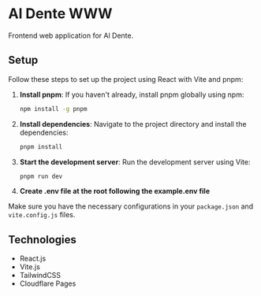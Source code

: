 # Al Dente WWW

Frontend web application for Al Dente.

## Setup

Follow these steps to set up the project using React with Vite and pnpm:

1. **Install pnpm**: If you haven't already, install pnpm globally using npm:
    ```sh
    npm install -g pnpm
    ```

2. **Install dependencies**: Navigate to the project directory and install the dependencies:
    ```sh
    pnpm install
    ```

3. **Start the development server**: Run the development server using Vite:
    ```sh
    pnpm run dev
    ```

4. **Create .env file at the root following the example.env file**

Make sure you have the necessary configurations in your `package.json` and `vite.config.js` files.

## Technologies
- React.js
- Vite.js
- TailwindCSS
- Cloudflare Pages
